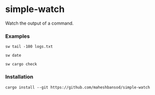 
# simple-watch

Watch the output of a command.

### Examples

```
sw tail -100 logs.txt
```

```
sw date
```

```
sw cargo check
```

### Installation

```
cargo install --git https://github.com/maheshbansod/simple-watch
```
